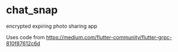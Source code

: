 # chat_snap

encrypted expiring photo sharing app

Uses code from
https://medium.com/flutter-community/flutter-grpc-810f87612c6d

